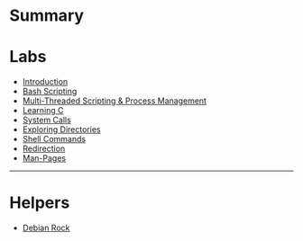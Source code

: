 # Summary
# Labs

- [Introduction](./Labs/Introduction.md)
- [Bash Scripting](Bash/Bash_Scripting.md)
- [Multi-Threaded Scripting & Process Management]()
- [Learning C]()
- [System Calls]()
- [Exploring Directories]()
- [Shell Commands]()
- [Redirection]()
- [Man-Pages]()
-------------

# Helpers

- [Debian Rock](./Debian_Rock/Debian_Rock.md)